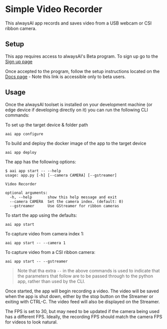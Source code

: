 # Simple Video Recorder
This alwaysAI app records and saves video from a USB webcam or CSI ribbon camera.

## Setup
This app requires access to alwaysAI's Beta program. To sign up go to the [Sign up page](https://www.alwaysai.co/dashboard)

Once accepted to the program, follow the setup instructions located on the [Docs page](https://www.alwaysai.co/docs/getting_started/introduction.html) - Note this link is accessible only to beta users.

## Usage
Once the alwaysAI toolset is installed on your development machine (or edge device if developing directly on it) you can run the following CLI commands:

To set up the target device & folder path

`aai app configure`

To build and deploy the docker image of the app to the target device

`aai app deploy`

The app has the following options:

```
$ aai app start -- --help
usage: app.py [-h] [--camera CAMERA] [--gstreamer]

Video Recorder

optional arguments:
  -h, --help       show this help message and exit
  --camera CAMERA  Set the camera index. (default: 0)
  --gstreamer      Use GStreamer for ribbon cameras
```

To start the app using the defaults:

`aai app start`

To capture video from camera index 1:

`aai app start -- --camera 1`

To capture video from a CSI ribbon camera:

`aai app start -- --gstreamer`

> Note that tha extra `--` in the above commands is used to indicate that the parameters that follow are to be passed through to the python app, rather than used by the CLI.

Once started, the app will begin recording a video.  The video will be saved when the app is shut down, either by the stop button on the Streamer or exiting with CTRL-C. The video feed will also be displayed on the Streamer.

The FPS is set to 30, but may need to be updated if the camera being used has a different FPS. Ideally, the recording FPS should match the camera FPS for videos to look natural.
